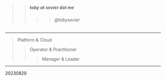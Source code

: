 

> 
>> ##### toby at sevier dot me
>>>> ###### @tobysevier

---

> Platform & Cloud
>> Operator & Practitioner
>>> Manager & Leader

---



20230829